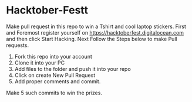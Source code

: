 # Hacktober-Festt
Make pull request in this repo to win a Tshirt and cool laptop stickers.
First and Foremost register yourself on https://hacktoberfest.digitalocean.com and then click
Start Hacking. Next Follow the Steps below to make Pull requests.
1. Fork this repo into your account
2. Clone it into your PC
3. Add files to the folder and push it into your repo
4. Click on create New Pull Request
5. Add proper comments and commit.

Make 5 such commits to win the prizes.
